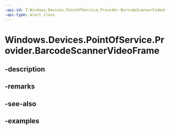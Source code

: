 ```yaml
---
-api-id: T:Windows.Devices.PointOfService.Provider.BarcodeScannerVideoFrame
-api-type: winrt class
---
```


<!-- Class syntax.
public class BarcodeScannerVideoFrame : IClosable
-->

# Windows.Devices.PointOfService.Provider.BarcodeScannerVideoFrame

## -description

## -remarks

## -see-also

## -examples

